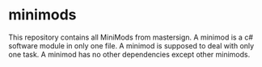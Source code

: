 minimods
========

This repository contains all MiniMods from mastersign.
A minimod is a c# software module in only one file.
A minimod is supposed to deal with only one task.
A minimod has no other dependencies except other minimods.

